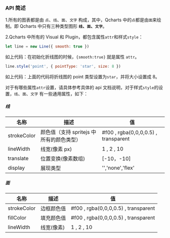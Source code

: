 ### API 简述

1.所有的图表都是由 `点`、`线`、`面`、`文字` 构成，其中，Qcharts 中的`点`都是由`面`来绘制。即 Qcharts 中只有三种类型图形 <b>`线`、`面`、`文字`</b>。

2.Qcharts 中所有的 Visual 和 Plugin，都包含属性`attr`和样式`style`：

```javascript
let line = new Line({ smooth: true })
```

如上代码：在初始化折线图的时候，`{smooth:true}` 就是属性 `attr`。

```javascript
line.style('point', { pointType: 'star', size: 8 })
```

如上代码：上面的代码将折线图的 point 类型设置为`star`，并将大小设置成 8。

对于有哪些属性`attr`设置，请具体参考具体的 api 文档说明，对于样式`style`的设置，`线`、`面`、`文字` 有一些通用属性，如下：

##### 线

| 名称        | 描述                                     | 值                                   |
| ----------- | ---------------------------------------- | ------------------------------------ |
| strokeColor | 颜色值（支持 spritejs 中所有的颜色类型） | #f00 , rgba(0,0,0,0.5) , transparent |
| lineWidth   | 线宽(像素 px)                            | 1 , 2 , 10                           |
| translate   | 位置变换(像素数组)                       | [-10，-10]                           |
| display     | 展现类型                                 | '','none','flex'                     |

##### 面

| 名称        | 描述       | 值                                   |
| ----------- | ---------- | ------------------------------------ |
| strokeColor | 边框颜色值 | #f00 , rgba(0,0,0,0.5) , transparent |
| fillColor   | 填充颜色值 | #f00 , rgba(0,0,0,0.5) , transparent |
| lineWidth   | 线宽(像素) | 1 , 2 , 10                           |
